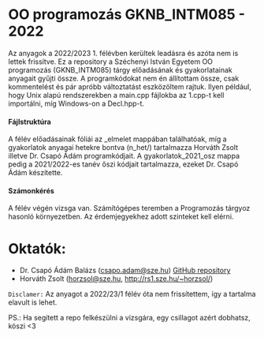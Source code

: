 # OO programozás GKNB_INTM085 - 2022
Az anyagok a 2022/2023 1. félévben kerültek leadásra és azóta nem is lettek frissítve.
Ez a repository a Széchenyi István Egyetem OO programozás (GKNB_INTM085) tárgy előadásának és gyakorlatainak anyagait gyűjti össze.
A programkódokat nem én állítottam össze, csak kommentelést és pár apróbb változtatást eszközöltem rajtuk. Ilyen például, hogy Unix alapú rendszerekben a main.cpp fájlokba az 1.cpp-t kell importálni, míg Windows-on a Decl.hpp-t. 

#### Fájlstruktúra
A félév előadásainak fóliái az _elmelet mappában találhatóak, míg a gyakorlatok anyagai hetekre bontva (n_het/) tartalmazza Horváth Zsolt illetve Dr. Csapó Ádám programkódjait. A gyakorlatok_2021_osz mappa pedig a 2021/2022-es tanév őszi kódjait tartalmazza, ezeket Dr. Csapó Ádám készítette.

#### Számonkérés
A félév végén vizsga van. Számítógépes teremben a Programozás tárgyoz hasonló környezetben. Az érdemjegyekhez adott szinteket kell elérni.

# Oktatók:
- 	Dr. Csapó Ádám Balázs (csapo.adam@sze.hu)
   [GitHub repository](https://github.com/csapoadam/oop-gyak-2022-osz)
- Horváth Zsolt (horzsol@sze.hu, http://rs1.sze.hu/~horzsol/)

`Disclamer:`
Az anyagot a 2022/23/1 félév óta nem frissítettem, így a tartalma elavult is lehet.

PS.: Ha segített a repo felkészülni a vizsgára, egy csillagot azért dobhatsz, köszi <3
